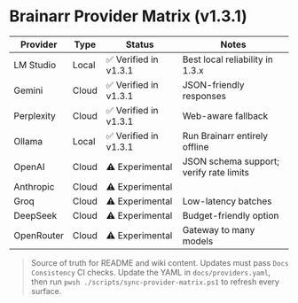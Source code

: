 # Brainarr Provider Matrix (v1.3.1)

<!-- GENERATED: scripts/sync-provider-matrix.ps1 -->
<!-- PROVIDER_MATRIX_START -->
| Provider | Type | Status | Notes |
| --- | --- | --- | --- |
| LM Studio | Local | ✅ Verified in v1.3.1 | Best local reliability in 1.3.x |
| Gemini | Cloud | ✅ Verified in v1.3.1 | JSON-friendly responses |
| Perplexity | Cloud | ✅ Verified in v1.3.1 | Web-aware fallback |
| Ollama | Local | ✅ Verified in v1.3.1 | Run Brainarr entirely offline |
| OpenAI | Cloud | ⚠️ Experimental | JSON schema support; verify rate limits |
| Anthropic | Cloud | ⚠️ Experimental |  |
| Groq | Cloud | ⚠️ Experimental | Low-latency batches |
| DeepSeek | Cloud | ⚠️ Experimental | Budget-friendly option |
| OpenRouter | Cloud | ⚠️ Experimental | Gateway to many models |
<!-- PROVIDER_MATRIX_END -->

> Source of truth for README and wiki content. Updates must pass `Docs Consistency` CI checks.
> Update the YAML in `docs/providers.yaml`, then run `pwsh ./scripts/sync-provider-matrix.ps1` to refresh every surface.
